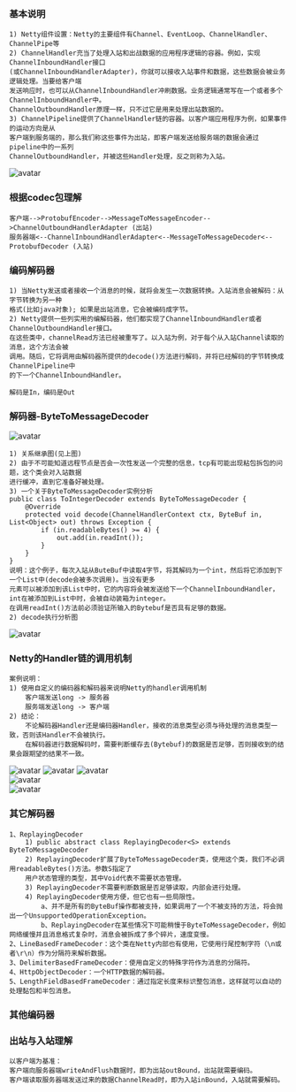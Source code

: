 ### 基本说明
```text
1) Netty组件设置：Netty的主要组件有Channel、EventLoop、ChannelHandler、ChannelPipe等
2) ChannelHandler充当了处理入站和出战数据的应用程序逻辑的容器。例如，实现ChannelInboundHandler接口
(或ChannelInboundHandlerAdapter)，你就可以接收入站事件和数据，这些数据会被业务逻辑处理。当要给客户端
发送响应时，也可以从ChannelInboundHandler冲刷数据。业务逻辑通常写在一个或者多个ChannelInboundHandler中。
ChannelOutboundHandler原理一样，只不过它是用来处理出站数据的。
3) ChannelPipeline提供了ChannelHandler链的容器。以客户端应用程序为例，如果事件的运动方向是从
客户端到服务端的，那么我们称这些事件为出站，即客户端发送给服务端的数据会通过pipeline中的一系列
ChannelOutboundHandler，并被这些Handler处理，反之则称为入站。
```
![avatar](./pic/032_netty.png)

### 根据codec包理解
```text
客户端-->ProtobufEncoder-->MessageToMessageEncoder-->ChannelOutboundHandlerAdapter (出站)
服务器端<--ChannelInboundHandlerAdapter<--MessageToMessageDecoder<--ProtobufDecoder (入站)
```

### 编码解码器
```text
1) 当Netty发送或者接收一个消息的时候，就将会发生一次数据转换。入站消息会被解码：从字节转换为另一种
格式(比如java对象); 如果是出站消息，它会被编码成字节。
2) Netty提供一些列实用的编解码器，他们都实现了ChannelInboundHandler或者ChannelOutboundHandler接口。
在这些类中，channelRead方法已经被重写了。以入站为例，对于每个从入站Channel读取的消息，这个方法会被
调用。随后，它将调用由解码器所提供的decode()方法进行解码，并将已经解码的字节转换成ChannelPipeline中
的下一个ChannelInboundHandler。

解码是In，编码是Out
```
### 解码器-ByteToMessageDecoder
![avatar](./pic/033_netty.png)
```text
1) 关系继承图(见上图)
2) 由于不可能知道远程节点是否会一次性发送一个完整的信息，tcp有可能出现粘包拆包的问题，这个类会对入站数据
进行缓冲，直到它准备好被处理。
3) 一个关于ByteToMessageDecoder实例分析
public class ToIntegerDecoder extends ByteToMessageDecoder {
    @Override
    protected void decode(ChannelHandlerContext ctx, ByteBuf in, List<Object> out) throws Exception {
        if (in.readableBytes() >= 4) {
            out.add(in.readInt());
        }
    }
}
说明：这个例子，每次入站从ButeBuf中读取4字节，将其解码为一个int，然后将它添加到下一个List中(decode会被多次调用)。当没有更多
元素可以被添加到该List中时，它的内容将会被发送给下一个ChannelInboundHandler，int在被添加到List中时，会被自动装箱为integer。
在调用readInt()方法前必须验证所输入的Bytebuf是否具有足够的数据。
2) decode执行分析图
```
![avatar](./pic/034_netty.png)

### Netty的Handler链的调用机制
```text
案例说明：
1) 使用自定义的编码器和解码器来说明Netty的handler调用机制
    客户端发送long -> 服务器
    服务端发送long -> 客户端
2) 结论：
    不论解码器Handler还是编码器Handler，接收的消息类型必须与待处理的消息类型一致，否则该Handler不会被执行。
    在解码器进行数据解码时，需要判断缓存去(Bytebuf)的数据是否足够，否则接收到的结果会跟期望的结果不一致。

```
![avatar](./pic/035_netty.png) 
![avatar](./pic/036_netty.png)
![avatar](./pic/037_netty.png)    
![avatar](./pic/038_netty.png)    
![avatar](./pic/039_netty.png)        

### 其它解码器
```text
1、ReplayingDecoder
    1) public abstract class ReplayingDecoder<S> extends ByteToMessageDecoder
    2) ReplayingDecoder扩展了ByteToMessageDecoder类，使用这个类，我们不必调用readableBytes()方法。参数S指定了
    用户状态管理的类型，其中Void代表不需要状态管理。
    3) ReplayingDecoder不需要判断数据是否足够读取，内部会进行处理。
    4) ReplayingDecoder使用方便，但它也有一些局限性。
    	a、并不是所有的ByteBuf操作都被支持，如果调用了一个不被支持的方法，将会抛出一个UnsupportedOperationException。
    	b、ReplayingDecoder在某些情况下可能稍慢于ByteToMessageDecoder，例如网络缓慢并且消息格式复杂时，消息会被拆成了多个碎片，速度变慢。
2、LineBasedFrameDecoder：这个类在Netty内部也有使用，它使用行尾控制字符（\n或者\r\n）作为分隔符来解析数据。
3、DelimiterBasedFrameDecoder：使用自定义的特殊字符作为消息的分隔符。
4、HttpObjectDecoder：一个HTTP数据的解码器。
5、LengthFieldBasedFrameDecoder：通过指定长度来标识整包消息，这样就可以自动的处理黏包和半包消息。
```
### 其他编码器

### 出站与入站理解

```text
以客户端为基准：
客户端向服务器端writeAndFlush数据时，即为出站outBound，出站就需要编码。
客户端读取服务器端发送过来的数据ChannelRead时，即为入站inBound，入站就需要解码。
```